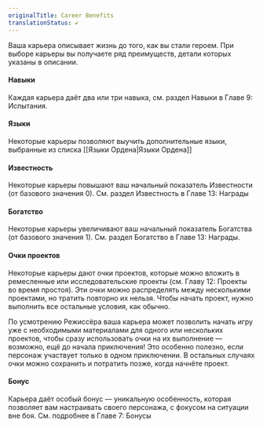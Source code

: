 ```yaml
---
originalTitle: Career Benefits
translationStatus: ✔️
---
```


Ваша карьера описывает жизнь до того, как вы стали героем. При выборе карьеры вы получаете ряд преимуществ, детали которых указаны в описании.

#### Навыки

Каждая карьера даёт два или три навыка, см. раздел Навыки в Главе 9: Испытания.

#### Языки

Некоторые карьеры позволяют выучить дополнительные языки, выбранные из списка [[Языки Ордена|Языки Ордена]]

#### Известность

Некоторые карьеры повышают ваш начальный показатель Известности (от базового значения 0). См. раздел Известность в Главе 13: Награды

#### Богатство

Некоторые карьеры увеличивают ваш начальный показатель Богатства (от базового значения 1). См. раздел Богатство в Главе 13: Награды.

#### Очки проектов

Некоторые карьеры дают очки проектов, которые можно вложить в ремесленные или исследовательские проекты (см. Главу 12: Проекты во время простоя). Эти очки можно распределять между несколькими проектами, но тратить повторно их нельзя. Чтобы начать проект, нужно выполнить все остальные условия, как обычно.

По усмотрению Режиссёра ваша карьера может позволить начать игру уже с необходимыми материалами для одного или нескольких проектов, чтобы сразу использовать очки на их выполнение — возможно, ещё до начала приключения! Это особенно полезно, если персонаж участвует только в одном приключении. В остальных случаях очки можно сохранить и потратить позже, когда начнёте проект.

#### Бонус

Карьера даёт особый бонус — уникальную особенность, которая позволяет вам настраивать своего персонажа, с фокусом на ситуации вне боя. См. подробнее в Главе 7: Бонусы